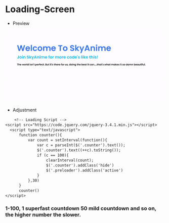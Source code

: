 # Loading-Screen

- Preview

![preview](loading.gif)


- Adjustment
```
    <!-- Loading Script -->
<script src="https://code.jquery.com/jquery-3.4.1.min.js"></script>
  <script type="text/javascript">
	  function counter(){
		  var count = setInterval(function(){
			  var c = parseInt($('.counter').text());
			  $('.counter').text((++c).toString());
			  if (c == 100){
				  clearInterval(count);
				  $('.counter').addClass('hide')
				  $('.preloader').addClass('active')
			  }
		  },30)
	  }
	  counter()
</script>
```
### 1-100, 1 superfast countdown 50 mild countdown and so on, the higher number the slower.
